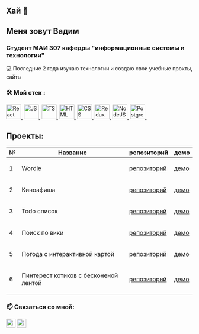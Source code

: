 ## Хай 👋

## Меня зовут Вадим
### Студент МАИ 307 кафедры "информационные системы и технологии"

:computer: Последние 2 года изучаю технологии и создаю свои учебные прокты, сайты

### :hammer_and_wrench: Мой стек :

<div class='flex'>
  <a href='https://react.dev/' target='_blank'><img src='https://user-images.githubusercontent.com/25181517/183897015-94a058a6-b86e-4e42-a37f-bf92061753e5.png' title='React' alt = 'React' width="40" height="40"/>&nbsp;</a>
  <a href='https://developer.mozilla.org/ru/docs/Web/JavaScript' target='_blank'><img src='https://user-images.githubusercontent.com/25181517/117447155-6a868a00-af3d-11eb-9cfe-245df15c9f3f.png' title='JS' alt = 'JS' width="40" height="40"/>&nbsp;</a>
  <a href='https://www.typescriptlang.org/' target='_blank'><img src='https://user-images.githubusercontent.com/25181517/183890598-19a0ac2d-e88a-4005-a8df-1ee36782fde1.png' title='TS' alt = 'TS' width="40" height="40"/>&nbsp;</a>
  <a href='https://developer.mozilla.org/ru/docs/Web/HTML' target='_blank'><img src='https://user-images.githubusercontent.com/25181517/192158954-f88b5814-d510-4564-b285-dff7d6400dad.png' title='HTML' alt = 'HTML' width="40" height="40"/>&nbsp;</a>
  <a href='https://developer.mozilla.org/ru/docs/Web/CSS' target='_blank'><img src='https://user-images.githubusercontent.com/25181517/183898674-75a4a1b1-f960-4ea9-abcb-637170a00a75.png' title='CSS' alt = 'CSS' width="40" height="40"/>&nbsp;</a>
  <a href='https://redux.js.org/' target='_blank'><img src='https://user-images.githubusercontent.com/25181517/187896150-cc1dcb12-d490-445c-8e4d-1275cd2388d6.png' title='Redux' alt = 'Redux' width="40" height="40"/>&nbsp;</a>
  <a href='https://nodejs.org/en' target='_blank'><img src='https://user-images.githubusercontent.com/25181517/183568594-85e280a7-0d7e-4d1a-9028-c8c2209e073c.png' title='NodeJS' alt = 'NodeJS' width="40" height="40"/>&nbsp;</a>
  <a href='https://www.postgresql.org/' target='_blank'><img src='https://user-images.githubusercontent.com/25181517/117208740-bfb78400-adf5-11eb-97bb-09072b6bedfc.png' title='PostgreSQL' alt = 'PostgreSQL' width="40" height="40"/>&nbsp;</a>
</div>

## Проекты:

| №| Название  | репозиторий| демо|
|-----------|----------------------------|-----------------------------------------------------------|-----------------------------------|
|1|<p align="left"> Wordle  |<a href="https://github.com/varushchi/wordle">репозиторий</a>|<a href="https://varushchi.github.io/wordle/">демо</a>|
|2|<p align="left"> Киноафиша  |<a href="https://github.com/varushchi/vk-react">репозиторий</a>|<a href="https://varushchi.github.io/vk-react/">демо</a>|
|3|<p align="left"> Todo список  |<a href="https://github.com/varushchi/todos_mindbox">репозиторий</a>|<a href="https://varushchi.github.io/todos_mindbox/">демо</a>|
|4|<p align="left"> Поиск по вики  |<a href="https://github.com/varushchi/wiki_search">репозиторий</a>|<a href="https://varushchi.github.io/wiki_search/">демо</a>|
|5|<p align="left"> Погода с интерактивной картой  |<a href="https://github.com/varushchi/weather_app">репозиторий</a>|<a href="https://varushchi.github.io/weather_app/">демо</a>|
|6|<p align="left"> Пинтерест котиков с бесконеной лентой  |<a href="https://github.com/varushchi/frontend-challenge">репозиторий</a>|<a href="https://varushchi.github.io/frontend-challenge/">демо</a>|


### :mailbox: Связаться со мной:
<p><a href="https://t.me/varu_shchi"><img src="https://upload.wikimedia.org/wikipedia/commons/thumb/8/82/Telegram_logo.svg/768px-Telegram_logo.svg.png?20220101141644" height=25></a>
  <a href="mailto:vadim.shchigolev@mail.ru/"><img src="https://cdn.icon-icons.com/icons2/2429/PNG/512/mail_ru_logo_icon_147267.png" height=25></a></p>
  




